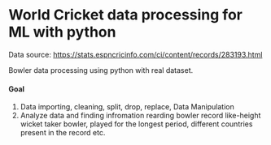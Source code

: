 
# World Cricket data processing for ML with python

Data source: https://stats.espncricinfo.com/ci/content/records/283193.html

Bowler data processing using python with real dataset.
 

#### Goal
1. Data importing, cleaning, split, drop, replace, Data Manipulation 
2. Analyze data and finding infromation rearding bowler record like-height wicket taker bowler, played for the longest period, different countries present in the record etc.